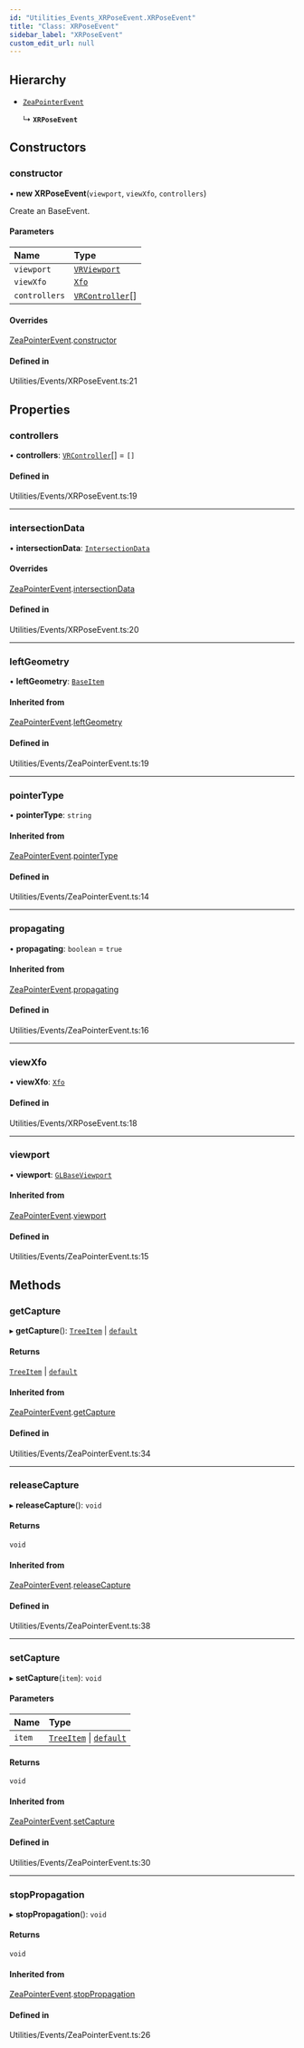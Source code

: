 ```yaml
---
id: "Utilities_Events_XRPoseEvent.XRPoseEvent"
title: "Class: XRPoseEvent"
sidebar_label: "XRPoseEvent"
custom_edit_url: null
---
```




## Hierarchy

- [`ZeaPointerEvent`](Utilities_Events_ZeaPointerEvent.ZeaPointerEvent)

  ↳ **`XRPoseEvent`**

## Constructors

### constructor

• **new XRPoseEvent**(`viewport`, `viewXfo`, `controllers`)

Create an BaseEvent.

#### Parameters

| Name | Type |
| :------ | :------ |
| `viewport` | [`VRViewport`](../../Renderer/VR/Renderer_VR_VRViewport.VRViewport) |
| `viewXfo` | [`Xfo`](../../Math/Math_Xfo.Xfo) |
| `controllers` | [`VRController`](../../Renderer/VR/Renderer_VR_VRController.VRController)[] |

#### Overrides

[ZeaPointerEvent](Utilities_Events_ZeaPointerEvent.ZeaPointerEvent).[constructor](Utilities_Events_ZeaPointerEvent.ZeaPointerEvent#constructor)

#### Defined in

Utilities/Events/XRPoseEvent.ts:21

## Properties

### controllers

• **controllers**: [`VRController`](../../Renderer/VR/Renderer_VR_VRController.VRController)[] = `[]`

#### Defined in

Utilities/Events/XRPoseEvent.ts:19

___

### intersectionData

• **intersectionData**: [`IntersectionData`](../Utilities_IntersectionData.IntersectionData)

#### Overrides

[ZeaPointerEvent](Utilities_Events_ZeaPointerEvent.ZeaPointerEvent).[intersectionData](Utilities_Events_ZeaPointerEvent.ZeaPointerEvent#intersectiondata)

#### Defined in

Utilities/Events/XRPoseEvent.ts:20

___

### leftGeometry

• **leftGeometry**: [`BaseItem`](../../SceneTree/SceneTree_BaseItem.BaseItem)

#### Inherited from

[ZeaPointerEvent](Utilities_Events_ZeaPointerEvent.ZeaPointerEvent).[leftGeometry](Utilities_Events_ZeaPointerEvent.ZeaPointerEvent#leftgeometry)

#### Defined in

Utilities/Events/ZeaPointerEvent.ts:19

___

### pointerType

• **pointerType**: `string`

#### Inherited from

[ZeaPointerEvent](Utilities_Events_ZeaPointerEvent.ZeaPointerEvent).[pointerType](Utilities_Events_ZeaPointerEvent.ZeaPointerEvent#pointertype)

#### Defined in

Utilities/Events/ZeaPointerEvent.ts:14

___

### propagating

• **propagating**: `boolean` = `true`

#### Inherited from

[ZeaPointerEvent](Utilities_Events_ZeaPointerEvent.ZeaPointerEvent).[propagating](Utilities_Events_ZeaPointerEvent.ZeaPointerEvent#propagating)

#### Defined in

Utilities/Events/ZeaPointerEvent.ts:16

___

### viewXfo

• **viewXfo**: [`Xfo`](../../Math/Math_Xfo.Xfo)

#### Defined in

Utilities/Events/XRPoseEvent.ts:18

___

### viewport

• **viewport**: [`GLBaseViewport`](../../Renderer/Renderer_GLBaseViewport.GLBaseViewport)

#### Inherited from

[ZeaPointerEvent](Utilities_Events_ZeaPointerEvent.ZeaPointerEvent).[viewport](Utilities_Events_ZeaPointerEvent.ZeaPointerEvent#viewport)

#### Defined in

Utilities/Events/ZeaPointerEvent.ts:15

## Methods

### getCapture

▸ **getCapture**(): [`TreeItem`](../../SceneTree/SceneTree_TreeItem.TreeItem) \| [`default`](../../SceneTree/Manipulators/SceneTree_Manipulators_BaseTool.default)

#### Returns

[`TreeItem`](../../SceneTree/SceneTree_TreeItem.TreeItem) \| [`default`](../../SceneTree/Manipulators/SceneTree_Manipulators_BaseTool.default)

#### Inherited from

[ZeaPointerEvent](Utilities_Events_ZeaPointerEvent.ZeaPointerEvent).[getCapture](Utilities_Events_ZeaPointerEvent.ZeaPointerEvent#getcapture)

#### Defined in

Utilities/Events/ZeaPointerEvent.ts:34

___

### releaseCapture

▸ **releaseCapture**(): `void`

#### Returns

`void`

#### Inherited from

[ZeaPointerEvent](Utilities_Events_ZeaPointerEvent.ZeaPointerEvent).[releaseCapture](Utilities_Events_ZeaPointerEvent.ZeaPointerEvent#releasecapture)

#### Defined in

Utilities/Events/ZeaPointerEvent.ts:38

___

### setCapture

▸ **setCapture**(`item`): `void`

#### Parameters

| Name | Type |
| :------ | :------ |
| `item` | [`TreeItem`](../../SceneTree/SceneTree_TreeItem.TreeItem) \| [`default`](../../SceneTree/Manipulators/SceneTree_Manipulators_BaseTool.default) |

#### Returns

`void`

#### Inherited from

[ZeaPointerEvent](Utilities_Events_ZeaPointerEvent.ZeaPointerEvent).[setCapture](Utilities_Events_ZeaPointerEvent.ZeaPointerEvent#setcapture)

#### Defined in

Utilities/Events/ZeaPointerEvent.ts:30

___

### stopPropagation

▸ **stopPropagation**(): `void`

#### Returns

`void`

#### Inherited from

[ZeaPointerEvent](Utilities_Events_ZeaPointerEvent.ZeaPointerEvent).[stopPropagation](Utilities_Events_ZeaPointerEvent.ZeaPointerEvent#stoppropagation)

#### Defined in

Utilities/Events/ZeaPointerEvent.ts:26

